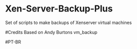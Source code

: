 # Xen-Server-Backup-Plus
Set of scripts to make backups of Xenserver virtual machines






#Credits
Based on Andy Burtons vm_backup


#PT-BR
